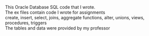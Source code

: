 This Oracle Database SQL code that I wrote. 
<br>The ex files contain code I wrote for assignments
<br>create, insert, select, joins, aggregate functions, alter, unions, views, procedures, triggers
<br>The tables and data were provided by my professor